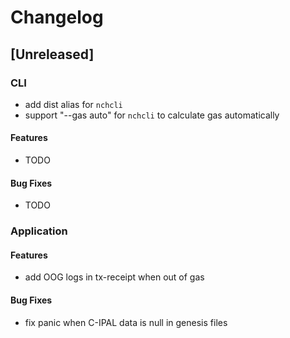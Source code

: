 # Changelog

## [Unreleased]

### CLI

* add dist alias for ```nchcli```
* support "--gas auto" for ```nchcli``` to calculate gas automatically

#### Features

* TODO


#### Bug Fixes

* TODO


### Application

#### Features

* add OOG logs in tx-receipt when out of gas

#### Bug Fixes

* fix panic when C-IPAL data is null in genesis files